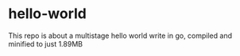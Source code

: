 # hello-world
This repo is about a multistage hello world write in go, compiled and minified to just 1.89MB
